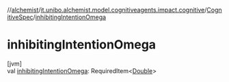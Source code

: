 //[alchemist](../../../index.md)/[it.unibo.alchemist.model.cognitiveagents.impact.cognitive](../index.md)/[CognitiveSpec](index.md)/[inhibitingIntentionOmega](inhibiting-intention-omega.md)

# inhibitingIntentionOmega

[jvm]\
val [inhibitingIntentionOmega](inhibiting-intention-omega.md): RequiredItem<[Double](https://kotlinlang.org/api/latest/jvm/stdlib/kotlin/-double/index.html)>
